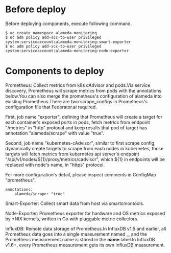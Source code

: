 # Before deploy 

Before deploying components, execute following command.
```
$ oc create namespace alameda-monitoring
$ oc adm policy add-scc-to-user privileged system:serviceaccount:alameda-monitoring:smart-exporter
$ oc adm policy add-scc-to-user privileged system:serviceaccount:alameda-monitoring:node-exporter
```

# Components to deploy

Prometheus: Collect metrics from k8s cAdvisor and pods.Via service discovery, Prometheus will scrape metrics from pods with the annotations below.You can also merge the prometheus's configuration of alameda into existing Prometheus.There are two scrape_configs in Prometheus's configuration file that Federator.ai required.

First, job name "exporter", defining that Prometheus will create a target for each container's exposed ports in pods, fetch metrics from endpoint "/metrics" in "http" protocol and keep results that pod of target has annotation "alameda/scrape" with value "true".

Second, job name "kubernetes-cAdvisor", similar to first scrape config, dynamically create targets to scrape from each nodes in kubernetes, those targets will fetch metrics from kubernetes api server's endpoint "/api/v1/nodes/${1}/proxy/metrics/cadvisor", which ${1} in endpoints will be replaced with node's name, in "https" protocol.

For more configuration's detail, please inspect comments in ConfigMap "prometheus".

```
annotations:
    alameda/scrape: "true"
```

Smart-Exporter: Collect smart data from host via smartcmontools.

Node-Exporter: Prometheus exporter for hardware and OS metrics exposed by *NIX kernels, written in Go with pluggable metric collectors.

InfluxDB: Remote data storage of Prometheus.In InfluxDB v1.5 and earlier, all Prometheus data goes into a single measurement named _, and the Prometheus measurement name is stored in the __name__ label.In InfluxDB v1.6+, every Prometheus measurement gets its own InfluxDB measurement.

